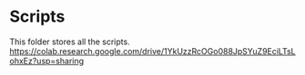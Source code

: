 # Scripts

This folder stores all the scripts.
https://colab.research.google.com/drive/1YkUzzRcOGo088JpSYuZ9EciLTsLohxEz?usp=sharing
